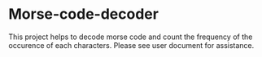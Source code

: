 # Morse-code-decoder
This project helps to decode morse code and count the frequency of the occurence of each characters. Please see user document 
for assistance. 
